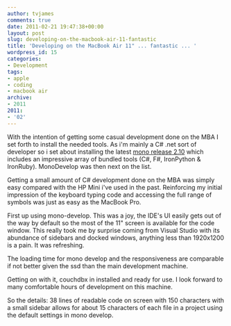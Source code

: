 ```yaml
---
author: tvjames
comments: true
date: 2011-02-21 19:47:38+00:00
layout: post
slug: developing-on-the-macbook-air-11-fantastic
title: 'Developing on the MacBook Air 11" ... fantastic ... '
wordpress_id: 15
categories:
- Development
tags:
- apple
- coding
- macbook air
archive: 
- 2011
2011:
- '02'
---
```


With the intention of getting some casual development done on the MBA I set forth to install the needed tools. As i'm mainly a C# .net sort of developer so i set about installing the latest [mono release 2.10](http://www.mono-project.com/) which includes an impressive array of bundled tools (C#, F#, IronPython & IronRuby). MonoDevelop was then next on the list.

Getting a small amount of C# development done on the MBA was simply easy compared with the HP Mini i've used in the past. Reinforcing my initial impression of the keyboard typing code and accessing the full range of symbols was just as easy as the MacBook Pro.

First up using mono-develop. This was a joy, the IDE's UI easily gets out of the way by default so the most of the 11" screen is available for the code window. This really took me by surprise coming from Visual Studio with its abundance of sidebars and docked windows, anything less than 1920x1200 is a pain. It was refreshing.

The loading time for mono develop and the responsiveness are comparable if not better given the ssd than the main development machine.

Getting on with it, couchdbx in installed and ready for use. I look forward to many comfortable hours of development on this machine.

So the details:
38 lines of readable code on screen with 150 characters with a small sidebar allows for about 15 characters of each file in a project using the default settings in mono develop.

